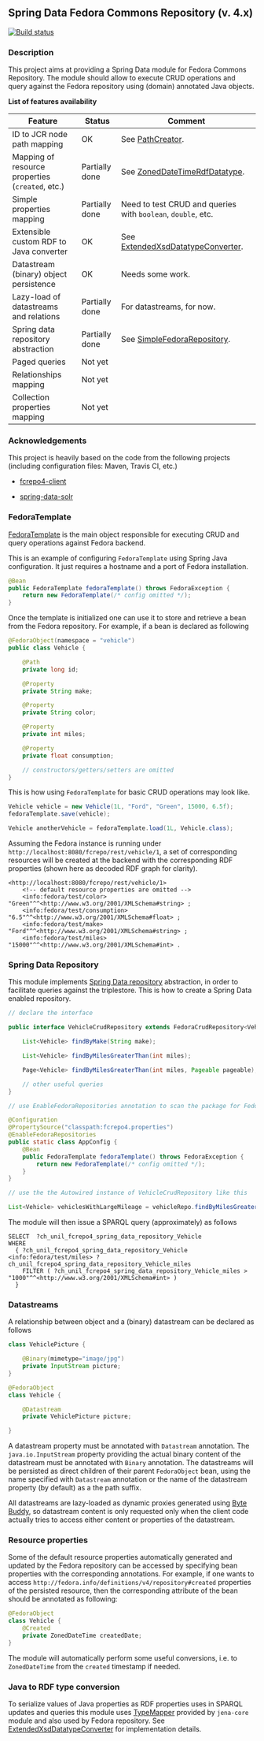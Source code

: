 ## Spring Data Fedora Commons Repository (v. 4.x)

[![Build status](https://travis-ci.org/gushakov/spring-data-fcrepo4.svg?branch=master)](https://travis-ci.org/gushakov/spring-data-fcrepo4)

### Description

This project aims at providing a Spring Data module for Fedora Commons Repository. The module should allow to execute CRUD operations
and query against the Fedora repository using (domain) annotated Java objects.

**List of features availability**

|Feature|Status|Comment|
|---|---|---|
|ID to JCR node path mapping|OK|See [PathCreator](https://github.com/gushakov/spring-data-fcrepo4/blob/master/src/main/java/ch/unil/fcrepo4/spring/data/core/mapping/PathCreator.java).|
|Mapping of resource properties (`created`, etc.)|Partially done|See [ZonedDateTimeRdfDatatype](https://github.com/gushakov/spring-data-fcrepo4/blob/master/src/main/java/ch/unil/fcrepo4/spring/data/core/convert/rdf/ZonedDateTimeRdfDatatype.java).|
|Simple properties mapping|Partially done|Need to test CRUD and queries with `boolean`, `double`, etc.|
|Extensible custom RDF to Java converter|OK|See [ExtendedXsdDatatypeConverter](https://github.com/gushakov/spring-data-fcrepo4/blob/master/src/main/java/ch/unil/fcrepo4/spring/data/core/convert/rdf/ExtendedXsdDatatypeConverter.java).|
|Datastream (binary) object persistence|OK|Needs some work.|
|Lazy-load of datastreams and relations|Partially done|For datastreams, for now.|
|Spring data repository abstraction|Partially done|See [SimpleFedoraRepository](https://github.com/gushakov/spring-data-fcrepo4/blob/master/src/main/java/ch/unil/fcrepo4/spring/data/repository/support/SimpleFedoraRepository.java).|
|Paged queries|Not yet||
|Relationships mapping|Not yet||
|Collection properties mapping|Not yet||

### Acknowledgements

This project is heavily based on the code from the following projects (including configuration files: Maven, Travis CI, etc.)

 * [fcrepo4-client](https://github.com/fcrepo4-labs/fcrepo4-client)

 * [spring-data-solr](https://github.com/spring-projects/spring-data-solr)

### FedoraTemplate

[FedoraTemplate](https://github.com/gushakov/spring-data-fcrepo4/blob/master/src/main/java/ch/unil/fcrepo4/spring/data/core/FedoraTemplate.java)
is the main object responsible for executing CRUD and query operations against Fedora backend.

This is an example of configuring `FedoraTemplate` using Spring Java configuration. It just requires a hostname and a port of Fedora installation.

```java
@Bean
public FedoraTemplate fedoraTemplate() throws FedoraException {
	return new FedoraTemplate(/* config omitted */);
}
```

Once the template is initialized one can use it to store and retrieve a bean from the Fedora repository. For example, if a bean is declared
as following

```java
@FedoraObject(namespace = "vehicle")
public class Vehicle {

    @Path
    private long id;

    @Property
    private String make;

    @Property
    private String color;

    @Property
    private int miles;

    @Property
    private float consumption;

	// constructors/getters/setters are omitted
}
```

This is how using `FedoraTemplate` for basic CRUD operations may look like.

```java
Vehicle vehicle = new Vehicle(1L, "Ford", "Green", 15000, 6.5f);
fedoraTemplate.save(vehicle);

Vehicle anotherVehicle = fedoraTemplate.load(1L, Vehicle.class);
```

Assuming the Fedora instance is running under `http://localhost:8080/fcrepo/rest/vehicle/1`, a set of corresponding resources will be created at the backend with the corresponding RDF properties (shown here as decoded RDF graph for clarity).

```turtle
<http://localhost:8080/fcrepo/rest/vehicle/1>
	<!-- default resource properties are omitted -->
	<info:fedora/test/color>        "Green"^^<http://www.w3.org/2001/XMLSchema#string> ;
	<info:fedora/test/consumption>  "6.5"^^<http://www.w3.org/2001/XMLSchema#float> ;
	<info:fedora/test/make>         "Ford"^^<http://www.w3.org/2001/XMLSchema#string> ;
	<info:fedora/test/miles>        "15000"^^<http://www.w3.org/2001/XMLSchema#int> .
```

### Spring Data Repository

This module implements [Spring Data repository](http://docs.spring.io/spring-data/data-commons/docs/1.11.0.RELEASE/reference/html/#repositories) abstraction,
in order to facilitate queries against the triplestore. This is how to create a Spring Data enabled repository.

```java
// declare the interface

public interface VehicleCrudRepository extends FedoraCrudRepository<Vehicle, Long> {

    List<Vehicle> findByMake(String make);

    List<Vehicle> findByMilesGreaterThan(int miles);

    Page<Vehicle> findByMilesGreaterThan(int miles, Pageable pageable);

    // other useful queries
}

// use EnableFedoraRepositories annotation to scan the package for FedoraRepository interfaces

@Configuration
@PropertySource("classpath:fcrepo4.properties")
@EnableFedoraRepositories
public static class AppConfig {
	@Bean
    public FedoraTemplate fedoraTemplate() throws FedoraException {
    	return new FedoraTemplate(/* config omitted */);
    }
}

// use the the Autowired instance of VehicleCrudRepository like this

List<Vehicle> vehiclesWithLargeMileage = vehicleRepo.findByMilesGreaterThan(15000);
```

The module will then issue a SPARQL query (approximately) as follows

```sparql
SELECT  ?ch_unil_fcrepo4_spring_data_repository_Vehicle
WHERE
  { ?ch_unil_fcrepo4_spring_data_repository_Vehicle <info:fedora/test/miles> ?ch_unil_fcrepo4_spring_data_repository_Vehicle_miles
	FILTER ( ?ch_unil_fcrepo4_spring_data_repository_Vehicle_miles > "1000"^^<http://www.w3.org/2001/XMLSchema#int> )
  }

```

### Datastreams

A relationship between object and a (binary) datastream can be declared as follows

```java
class VehiclePicture {

    @Binary(mimetype="image/jpg")
    private InputStream picture;
}

@FedoraObject
class Vehicle {

    @Datastream
    private VehiclePicture picture;

}
```

A datastream property must be annotated with `Datastream` annotation. The `java.io.InputStream` property providing the actual binary content of the datastream must be annotated with `Binary`
annotation. The datastreams will be persisted as direct children of their parent `FedoraObject` bean, using the name specified with `Datastream`
annotation or the name of the datastream property (by default) as a the path suffix.

All datastreams are lazy-loaded as dynamic proxies generated using [Byte Buddy](http://bytebuddy.net/#/), so datastream content is only requested
only when the client code actually tries to access either content or properties of the datastream.

### Resource properties

Some of the default resource properties automatically generated and updated by the Fedora repository can be accessed by specifying bean properties
with the corresponding annotations. For example, if one wants to access `http://fedora.info/definitions/v4/repository#created`
properties of the persisted resource, then the corresponding attribute of the bean should be annotated as following:

```java
@FedoraObject
class Vehicle {
    @Created
    private ZonedDateTime createdDate;
}
```

The module will automatically perform some useful conversions, i.e. to `ZonedDateTime` from the `created` timestamp if needed.

### Java to RDF type conversion

To serialize values of Java properties as RDF properties uses in SPARQL updates and queries this module uses [TypeMapper](https://jena.apache.org/documentation/notes/typed-literals.html)
provided by `jena-core` module and also used by Fedora repository. See [ExtendedXsdDatatypeConverter](https://github.com/gushakov/spring-data-fcrepo4/blob/master/src/main/java/ch/unil/fcrepo4/spring/data/core/convert/rdf/ExtendedXsdDatatypeConverter.java) for implementation details.